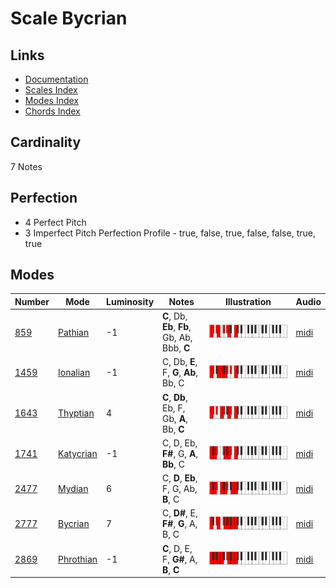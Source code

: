 # Scale Bycrian

## Links

- [Documentation](README.md)
- [Scales Index](Scales.md)
- [Modes Index](Modes.md)
- [Chords Index](Chords.md)

## Cardinality

7 Notes

## Perfection

- 4 Perfect Pitch
- 3 Imperfect Pitch
Perfection Profile - true, false, true, false, false, true, true

## Modes

| Number | Mode | Luminosity | Notes | Illustration | Audio |
|--------|------|------------|-------|--------------|-------|
| [859](https://ianring.com/musictheory/scales/859) | [Pathian](ModePathian.md) | -1 | **C**, Db, **Eb**, **Fb**, Gb, Ab, Bbb, **C** | ![CNaturalPathian](ModeCNaturalPathian.png) | [midi](https://github.com/edipermadi/music/blob/main/docs/ModeCNaturalPathian.mid?raw=true) | 
| [1459](https://ianring.com/musictheory/scales/1459) | [Ionalian](ModeIonalian.md) | -1 | C, Db, **E**, F, **G**, **Ab**, Bb, C | ![CNaturalIonalian](ModeCNaturalIonalian.png) | [midi](https://github.com/edipermadi/music/blob/main/docs/ModeCNaturalIonalian.mid?raw=true) | 
| [1643](https://ianring.com/musictheory/scales/1643) | [Thyptian](ModeThyptian.md) | 4 | **C**, **Db**, Eb, F, Gb, **A**, Bb, **C** | ![CNaturalThyptian](ModeCNaturalThyptian.png) | [midi](https://github.com/edipermadi/music/blob/main/docs/ModeCNaturalThyptian.mid?raw=true) | 
| [1741](https://ianring.com/musictheory/scales/1741) | [Katycrian](ModeKatycrian.md) | -1 | C, D, Eb, **F#**, G, **A**, **Bb**, C | ![CNaturalKatycrian](ModeCNaturalKatycrian.png) | [midi](https://github.com/edipermadi/music/blob/main/docs/ModeCNaturalKatycrian.mid?raw=true) | 
| [2477](https://ianring.com/musictheory/scales/2477) | [Mydian](ModeMydian.md) | 6 | C, **D**, **Eb**, F, G, Ab, **B**, C | ![CNaturalMydian](ModeCNaturalMydian.png) | [midi](https://github.com/edipermadi/music/blob/main/docs/ModeCNaturalMydian.mid?raw=true) | 
| [2777](https://ianring.com/musictheory/scales/2777) | [Bycrian](ModeBycrian.md) | 7 | C, **D#**, E, **F#**, **G**, A, B, C | ![CNaturalBycrian](ModeCNaturalBycrian.png) | [midi](https://github.com/edipermadi/music/blob/main/docs/ModeCNaturalBycrian.mid?raw=true) | 
| [2869](https://ianring.com/musictheory/scales/2869) | [Phrothian](ModePhrothian.md) | -1 | **C**, D, E, F, **G#**, A, **B**, **C** | ![CNaturalPhrothian](ModeCNaturalPhrothian.png) | [midi](https://github.com/edipermadi/music/blob/main/docs/ModeCNaturalPhrothian.mid?raw=true) | 
